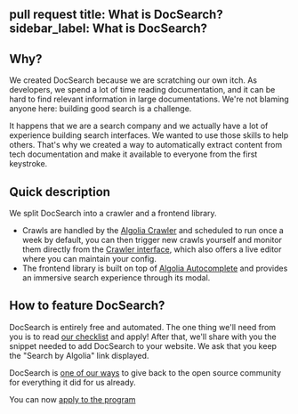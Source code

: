 pull request
title: What is DocSearch?
sidebar_label: What is DocSearch?
---

## Why?

We created DocSearch because we are scratching our own itch. As developers, we spend a lot of time reading documentation, and it can be hard to find relevant information in large documentations. We're not blaming anyone here: building good search is a challenge.

It happens that we are a search company and we actually have a lot of experience building search interfaces. We wanted to use those skills to help others. That's why we created a way to automatically extract content from tech documentation and make it available to everyone from the first keystroke.

## Quick description

We split DocSearch into a crawler and a frontend library.

- Crawls are handled by the [Algolia Crawler][4] and scheduled to run once a week by default, you can then trigger new crawls yourself and monitor them directly from the [Crawler interface][5], which also offers a live editor where you can maintain your config.
- The frontend library is built on top of [Algolia Autocomplete][6] and provides an immersive search experience through its modal.

## How to feature DocSearch?

DocSearch is entirely free and automated. The one thing we'll need from you is to read [our checklist][2] and apply! After that, we'll share with you the snippet needed to add DocSearch to your website. We ask that you keep the "Search by Algolia" link displayed.

DocSearch is [one of our ways][1] to give back to the open source community for everything it did for us already.

You can now [apply to the program][3]

[1]: https://opencollective.com/algolia
[2]: /docs/who-can-apply
[3]: /apply
[4]: https://www.algolia.com/products/search-and-discovery/crawler/
[5]: https://crawler.algolia.com/
[6]: https://www.algolia.com/doc/ui-libraries/autocomplete/introduction/what-is-autocomplete/
